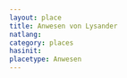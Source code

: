 ```yaml
---
layout: place
title: Anwesen von Lysander
natlang:
category: places
hasinit:
placetype: Anwesen
---
```


